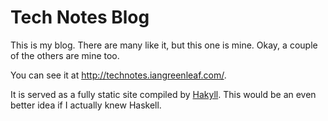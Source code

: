 # Tech Notes Blog #

This is my blog. There are many like it, but this one is mine. Okay, a couple of the others are mine too.

You can see it at http://technotes.iangreenleaf.com/.

It is served as a fully static site compiled by [Hakyll](http://jaspervdj.be/hakyll). This would be an even better idea if I actually knew Haskell.
